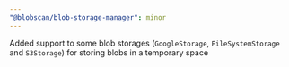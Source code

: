 ```yaml
---
"@blobscan/blob-storage-manager": minor
---
```


Added support to some blob storages (`GoogleStorage`, `FileSystemStorage` and `S3Storage`) for storing blobs in a temporary space
